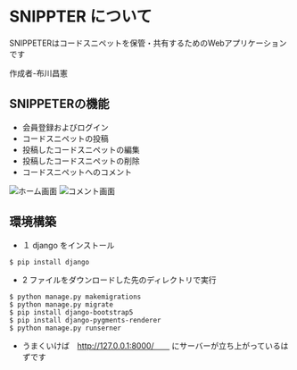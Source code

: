 # SNIPPTER について

SNIPPETERはコードスニペットを保管・共有するためのWebアプリケーションです

作成者-布川昌憲

## SNIPPETERの機能
- 会員登録およびログイン
- コードスニペットの投稿
- 投稿したコードスニペットの編集
- 投稿したコードスニペットの削除
- コードスニペットへのコメント

![ホーム画面](documents/home.jpg)
![コメント画面](documents/comment.jpg)

## 環境構築

- １ django をインストール　
 ```
 $ pip install django
 ```
- 2 ファイルをダウンロードした先のディレクトリで実行
 ```
 $ python manage.py makemigrations
 $ python manage.py migrate
 $ pip install django-bootstrap5
 $ pip install django-pygments-renderer
 $ python manage.py runserner
 ```
 
- うまくいけば　http://127.0.0.1:8000/　　
にサーバーが立ち上がっているはずです
 
 
